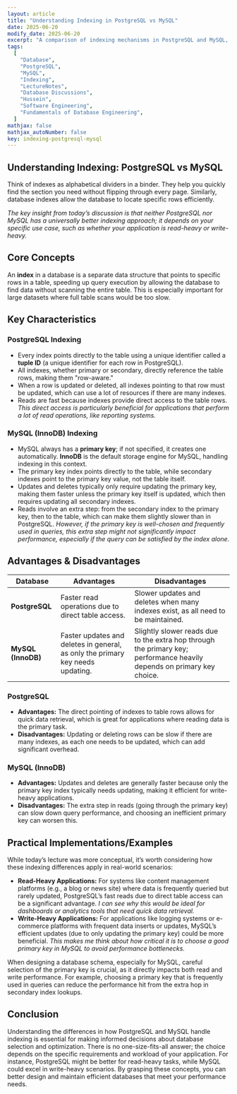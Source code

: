 ```yaml
---
layout: article
title: "Understanding Indexing in PostgreSQL vs MySQL"
date: 2025-06-20
modify_date: 2025-06-20
excerpt: "A comparison of indexing mechanisms in PostgreSQL and MySQL, highlighting their differences in performance for reads and writes."
tags:
  [
    "Database",
    "PostgreSQL",
    "MySQL",
    "Indexing",
    "LectureNotes",
    "Database Discussions",
    "Hussein",
    "Software Engineering",
    "Fundamentals of Database Engineering",
  ]
mathjax: false
mathjax_autoNumber: false
key: indexing-postgresql-mysql
---
```


## Understanding Indexing: PostgreSQL vs MySQL

Think of indexes as alphabetical dividers in a binder. They help you quickly find the section you need without flipping through every page. Similarly, database indexes allow the database to locate specific rows efficiently.

*The key insight from today’s discussion is that neither PostgreSQL nor MySQL has a universally better indexing approach; it depends on your specific use case, such as whether your application is read-heavy or write-heavy.*

## Core Concepts

An **index** in a database is a separate data structure that points to specific rows in a table, speeding up query execution by allowing the database to find data without scanning the entire table. This is especially important for large datasets where full table scans would be too slow.

## Key Characteristics

### PostgreSQL Indexing

- Every index points directly to the table using a unique identifier called a **tuple ID** (a unique identifier for each row in PostgreSQL).
- All indexes, whether primary or secondary, directly reference the table rows, making them "row-aware."
- When a row is updated or deleted, all indexes pointing to that row must be updated, which can use a lot of resources if there are many indexes.
- Reads are fast because indexes provide direct access to the table rows. *This direct access is particularly beneficial for applications that perform a lot of read operations, like reporting systems.*

### MySQL (InnoDB) Indexing

- MySQL always has a **primary key**; if not specified, it creates one automatically. **InnoDB** is the default storage engine for MySQL, handling indexing in this context.
- The primary key index points directly to the table, while secondary indexes point to the primary key value, not the table itself.
- Updates and deletes typically only require updating the primary key, making them faster unless the primary key itself is updated, which then requires updating all secondary indexes.
- Reads involve an extra step: from the secondary index to the primary key, then to the table, which can make them slightly slower than in PostgreSQL. *However, if the primary key is well-chosen and frequently used in queries, this extra step might not significantly impact performance, especially if the query can be satisfied by the index alone.*

## Advantages & Disadvantages

| Database       | Advantages                                      | Disadvantages                                      |
|----------------|------------------------------------------------|------------------------------------------------|
| **PostgreSQL** | Faster read operations due to direct table access. | Slower updates and deletes when many indexes exist, as all need to be maintained. |
| **MySQL (InnoDB)** | Faster updates and deletes in general, as only the primary key needs updating. | Slightly slower reads due to the extra hop through the primary key; performance heavily depends on primary key choice. |

### PostgreSQL

- **Advantages:** The direct pointing of indexes to table rows allows for quick data retrieval, which is great for applications where reading data is the primary task.
- **Disadvantages:** Updating or deleting rows can be slow if there are many indexes, as each one needs to be updated, which can add significant overhead.

### MySQL (InnoDB)

- **Advantages:** Updates and deletes are generally faster because only the primary key index typically needs updating, making it efficient for write-heavy applications.
- **Disadvantages:** The extra step in reads (going through the primary key) can slow down query performance, and choosing an inefficient primary key can worsen this.

## Practical Implementations/Examples

While today’s lecture was more conceptual, it’s worth considering how these indexing differences apply in real-world scenarios:

- **Read-Heavy Applications:** For systems like content management platforms (e.g., a blog or news site) where data is frequently queried but rarely updated, PostgreSQL’s fast reads due to direct table access can be a significant advantage. *I can see why this would be ideal for dashboards or analytics tools that need quick data retrieval.*
- **Write-Heavy Applications:** For applications like logging systems or e-commerce platforms with frequent data inserts or updates, MySQL’s efficient updates (due to only updating the primary key) could be more beneficial. *This makes me think about how critical it is to choose a good primary key in MySQL to avoid performance bottlenecks.*

When designing a database schema, especially for MySQL, careful selection of the primary key is crucial, as it directly impacts both read and write performance. For example, choosing a primary key that is frequently used in queries can reduce the performance hit from the extra hop in secondary index lookups.

## Conclusion

Understanding the differences in how PostgreSQL and MySQL handle indexing is essential for making informed decisions about database selection and optimization. There is no one-size-fits-all answer; the choice depends on the specific requirements and workload of your application. For instance, PostgreSQL might be better for read-heavy tasks, while MySQL could excel in write-heavy scenarios. By grasping these concepts, you can better design and maintain efficient databases that meet your performance needs.
